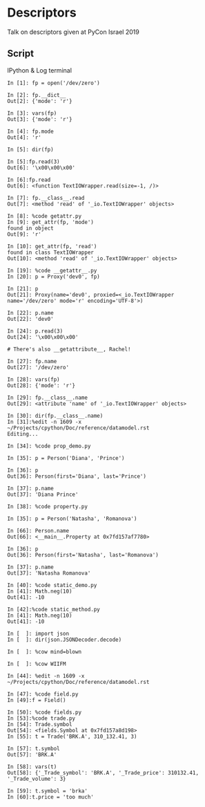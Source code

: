 # Descriptors

Talk on descriptors given at PyCon Israel 2019

## Script
IPython & Log terminal

    In [1]: fp = open('/dev/zero')

    In [2]: fp.__dict__
    Out[2]: {'mode': 'r'}

    In [3]: vars(fp)
    Out[3]: {'mode': 'r'}

    In [4]: fp.mode
    Out[4]: 'r'

    In [5]: dir(fp)

    In [5]:fp.read(3)
    Out[6]: '\x00\x00\x00'

    In [6]:fp.read
    Out[6]: <function TextIOWrapper.read(size=-1, /)>

    In [7]: fp.__class__.read
    Out[7]: <method 'read' of '_io.TextIOWrapper' objects>

    In [8]: %code getattr.py
    In [9]: get_attr(fp, 'mode')
    found in object
    Out[9]: 'r'

    In [10]: get_attr(fp, 'read')
    found in class TextIOWrapper
    Out[10]: <method 'read' of '_io.TextIOWrapper' objects>

    In [19]: %code __getattr__.py
    In [20]: p = Proxy('dev0', fp)

    In [21]: p
    Out[21]: Proxy(name='dev0', proxied=<_io.TextIOWrapper name='/dev/zero' mode='r' encoding='UTF-8'>)

    In [22]: p.name
    Out[22]: 'dev0'

    In [24]: p.read(3)
    Out[24]: '\x00\x00\x00'

    # There's also __getattribute__, Rachel!

    In [27]: fp.name
    Out[27]: '/dev/zero'

    In [28]: vars(fp)
    Out[28]: {'mode': 'r'}

    In [29]: fp.__class__.name
    Out[29]: <attribute 'name' of '_io.TextIOWrapper' objects>

    In [30]: dir(fp.__class__.name)
    In [31]:%edit -n 1609 -x ~/Projects/cpython/Doc/reference/datamodel.rst
    Editing...

    In [34]: %code prop_demo.py

    In [35]: p = Person('Diana', 'Prince')

    In [36]: p
    Out[36]: Person(first='Diana', last='Prince')

    In [37]: p.name
    Out[37]: 'Diana Prince'

    In [38]: %code property.py

    In [35]: p = Person('Natasha', 'Romanova')

    In [66]: Person.name                                                                
    Out[66]: <__main__.Property at 0x7fd157af7780>

    In [36]: p
    Out[36]: Person(first='Natasha', last='Romanova')

    In [37]: p.name
    Out[37]: 'Natasha Romanova'

    In [40]: %code static_demo.py
    In [41]: Math.neg(10)
    Out[41]: -10

    In [42]:%code static_method.py
    In [41]: Math.neg(10)
    Out[41]: -10

    In [  ]: import json
    In [  ]: dir(json.JSONDecoder.decode)

    In [  ]: %cow mind=blown

    In [  ]: %cow WIIFM

    In [44]: %edit -n 1609 -x ~/Projects/cpython/Doc/reference/datamodel.rst

    In [47]: %code field.py
    In [49]:f = Field()

    In [50]: %code fields.py
    In [53]:%code trade.py
    In [54]: Trade.symbol
    Out[54]: <fields.Symbol at 0x7fd157a8d198>
    In [55]: t = Trade('BRK.A', 310_132.41, 3)

    In [57]: t.symbol
    Out[57]: 'BRK.A'

    In [58]: vars(t)
    Out[58]: {'_Trade_symbol': 'BRK.A', '_Trade_price': 310132.41, '_Trade_volume': 3}

    In [59]: t.symbol = 'brka'
    In [60]:t.price = 'too much'
